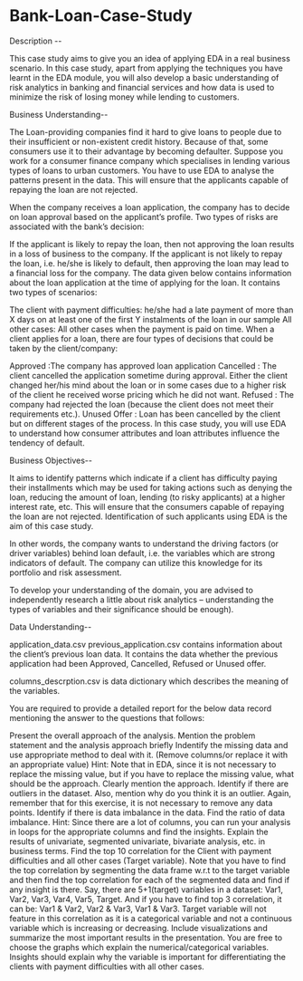 # Bank-Loan-Case-Study
Description --

This case study aims to give you an idea of applying EDA in a real business scenario. In this case study, apart from applying the techniques you have learnt in the EDA module, you will also develop a basic understanding of risk analytics in banking and financial services and how data is used to minimize the risk of losing money while lending to customers.

Business Understanding--

The Loan-providing companies find it hard to give loans to people due to their insufficient or non-existent credit history. Because of that, some consumers use it to their advantage by becoming defaulter. Suppose you work for a consumer finance company which specialises in lending various types of loans to urban customers. You have to use EDA to analyse the patterns present in the data. This will ensure that the applicants capable of repaying the loan are not rejected.

When the company receives a loan application, the company has to decide on loan approval based on the applicant’s profile. Two types of risks are associated with the bank’s decision:

If the applicant is likely to repay the loan, then not approving the loan results in a loss of business to the company.
If the applicant is not likely to repay the loan, i.e. he/she is likely to default, then approving the loan may lead to a financial loss for the company.
The data given below contains information about the loan application at the time of applying for the loan. It contains two types of scenarios:

The client with payment difficulties: he/she had a late payment of more than X days on at least one of the first Y instalments of the loan in our sample
All other cases: All other cases when the payment is paid on time.
When a client applies for a loan, there are four types of decisions that could be taken by the client/company:

Approved :The company has approved loan application
Cancelled : The client cancelled the application sometime during approval. Either the client changed her/his mind about the loan or in some cases due to a higher risk of the client he received worse pricing which he did not want.
Refused : The company had rejected the loan (because the client does not meet their requirements etc.).
Unused Offer : Loan has been cancelled by the client but on different stages of the process.
In this case study, you will use EDA to understand how consumer attributes and loan attributes influence the tendency of default.

Business Objectives--


It aims to identify patterns which indicate if a client has difficulty paying their installments which may be used for taking actions such as denying the loan, reducing the amount of loan, lending (to risky applicants) at a higher interest rate, etc. This will ensure that the consumers capable of repaying the loan are not rejected. Identification of such applicants using EDA is the aim of this case study.

In other words, the company wants to understand the driving factors (or driver variables) behind loan default, i.e. the variables which are strong indicators of default. The company can utilize this knowledge for its portfolio and risk assessment.

To develop your understanding of the domain, you are advised to independently research a little about risk analytics – understanding the types of variables and their significance should be enough).

Data Understanding--

application_data.csv previous_application.csv contains information about the client’s previous loan data. It contains the data whether the previous application had been Approved, Cancelled, Refused or Unused offer.

columns_descrption.csv is data dictionary which describes the meaning of the variables.


You are required to provide a detailed report for the below data record mentioning the answer to the questions that follows:

Present the overall approach of the analysis. Mention the problem statement and the analysis approach briefly
Indentify the missing data and use appropriate method to deal with it. (Remove columns/or replace it with an appropriate value) Hint: Note that in EDA, since it is not necessary to replace the missing value, but if you have to replace the missing value, what should be the approach. Clearly mention the approach.
Identify if there are outliers in the dataset. Also, mention why do you think it is an outlier. Again, remember that for this exercise, it is not necessary to remove any data points.
Identify if there is data imbalance in the data. Find the ratio of data imbalance. Hint: Since there are a lot of columns, you can run your analysis in loops for the appropriate columns and find the insights.
Explain the results of univariate, segmented univariate, bivariate analysis, etc. in business terms.
Find the top 10 correlation for the Client with payment difficulties and all other cases (Target variable). Note that you have to find the top correlation by
segmenting the data frame w.r.t to the target variable and then find the top correlation for each of the segmented data and find if any insight is there. Say, there are 5+1(target) variables in a dataset: Var1, Var2, Var3, Var4, Var5, Target. And if you have to find top 3 correlation, it can be: Var1 & Var2, Var2 & Var3, Var1 & Var3. Target variable will not feature in this correlation as it is a categorical variable and not a continuous variable which is increasing or decreasing.
Include visualizations and summarize the most important results in the presentation. You are free to choose the graphs which explain the numerical/categorical
variables. Insights should explain why the variable is important for differentiating the clients with payment difficulties with all other cases.
